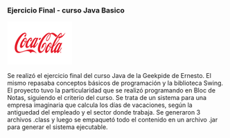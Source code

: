 ### Ejercicio Final - curso Java Basico  
<img width=150 height= 100 src="https://github.com/Pedro410Ar/sistema/blob/master/images/coca-cola.png"/>

Se realizó el ejercicio final del curso Java de la Geekpide de Ernesto. El mismo repasaba conceptos básicos de programación y la biblioteca Swing. El proyecto tuvo la particularidad que se realizó programando en Bloc de Notas, siguiendo el criterio del curso. Se trata de un sistema para una empresa imaginaria que calcula los días de vacaciones, según la antiguedad del empleado y el sector donde trabaja. Se generaron 3 archivos .class y luego se empaquetó todo el contenido en un archivo .jar para generar el sistema ejecutable.
